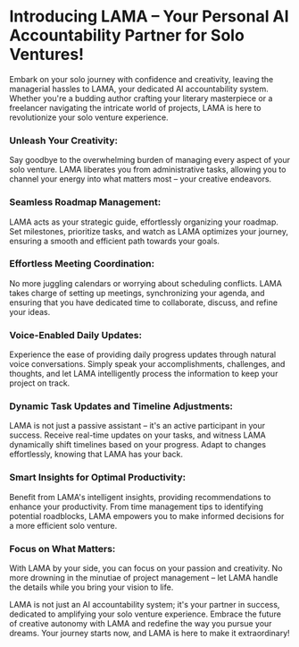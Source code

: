 # Introducing LAMA – Your Personal AI Accountability Partner for Solo Ventures!

Embark on your solo journey with confidence and creativity, leaving the managerial hassles to LAMA, your dedicated AI accountability system. Whether you're a budding author crafting your literary masterpiece or a freelancer navigating the intricate world of projects, LAMA is here to revolutionize your solo venture experience.

### Unleash Your Creativity:
Say goodbye to the overwhelming burden of managing every aspect of your solo venture. LAMA liberates you from administrative tasks, allowing you to channel your energy into what matters most – your creative endeavors.

### Seamless Roadmap Management:
LAMA acts as your strategic guide, effortlessly organizing your roadmap. Set milestones, prioritize tasks, and watch as LAMA optimizes your journey, ensuring a smooth and efficient path towards your goals.

### Effortless Meeting Coordination:
No more juggling calendars or worrying about scheduling conflicts. LAMA takes charge of setting up meetings, synchronizing your agenda, and ensuring that you have dedicated time to collaborate, discuss, and refine your ideas.

### Voice-Enabled Daily Updates:
Experience the ease of providing daily progress updates through natural voice conversations. Simply speak your accomplishments, challenges, and thoughts, and let LAMA intelligently process the information to keep your project on track.

### Dynamic Task Updates and Timeline Adjustments:
LAMA is not just a passive assistant – it's an active participant in your success. Receive real-time updates on your tasks, and witness LAMA dynamically shift timelines based on your progress. Adapt to changes effortlessly, knowing that LAMA has your back.

### Smart Insights for Optimal Productivity:
Benefit from LAMA's intelligent insights, providing recommendations to enhance your productivity. From time management tips to identifying potential roadblocks, LAMA empowers you to make informed decisions for a more efficient solo venture.

### Focus on What Matters:
With LAMA by your side, you can focus on your passion and creativity. No more drowning in the minutiae of project management – let LAMA handle the details while you bring your vision to life.

LAMA is not just an AI accountability system; it's your partner in success, dedicated to amplifying your solo venture experience. Embrace the future of creative autonomy with LAMA and redefine the way you pursue your dreams. Your journey starts now, and LAMA is here to make it extraordinary!
